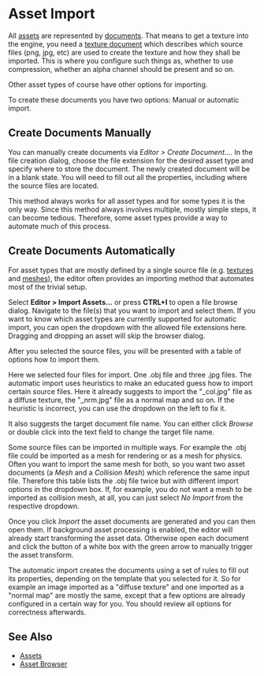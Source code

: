 # Asset Import

All [assets](assets-overview.md) are represented by [documents](../editor/editor-documents.md). That means to get a texture into the engine, you need a [texture document](../graphics/textures-overview.md) which describes which source files (png, jpg, etc) are used to create the texture and how they shall be imported. This is where you configure such things as, whether to use compression, whether an alpha channel should be present and so on.

Other asset types of course have other options for importing.

To create these documents you have two options: Manual or automatic import.

## Create Documents Manually

You can manually create documents via *Editor > Create Document...*. In the file creation dialog, choose the file extension for the desired asset type and specify where to store the document. The newly created document will be in a blank state. You will need to fill out all the properties, including where the source files are located.

This method always works for all asset types and for some types it is the only way. Since this method always involves multiple, mostly simple steps, it can become tedious. Therefore, some asset types provide a way to automate much of this process.

## Create Documents Automatically

For asset types that are mostly defined by a single source file (e.g. [textures](../graphics/textures-overview.md) and [meshes](../graphics/meshes/mesh-asset.md)), the editor often provides an importing method that automates most of the trivial setup.

Select **Editor > Import Assets...** or press **CTRL+I** to open a file browse dialog. Navigate to the file(s) that you want to import and select them. If you want to know which asset types are currently supported for automatic import, you can open the dropdown with the allowed file extensions here. Dragging and dropping an asset will skip the browser dialog.

After you selected the source files, you will be presented with a table of options how to import them.

Here we selected four files for import. One .obj file and three .jpg files. The automatic import uses heuristics to make an educated guess how to import certain source files. Here it already suggests to import the "_col.jpg" file as a diffuse texture, the "_nrm.jpg" file as a normal map and so on. If the heuristic is incorrect, you can use the dropdown on the left to fix it.

It also suggests the target document file name. You can either click *Browse* or double click into the text field to change the target file name.

Some source files can be imported in multiple ways. For example the .obj file could be imported as a mesh for rendering or as a mesh for physics. Often you want to import the same mesh for both, so you want two asset documents (a *Mesh* and a *Collision Mesh*) which reference the same input file. Therefore this table lists the .obj file twice but with different import options in the dropdown box. If, for example, you do not want a mesh to be imported as collision mesh, at all, you can just select *No Import* from the respective dropdown.

Once you click *Import* the asset documents are generated and you can then open them. If background asset processing is enabled, the editor will already start transforming the asset data. Otherwise open each document and click the button of a white box with the green arrow to manually trigger the asset transform.

The automatic import creates the documents using a set of rules to fill out its properties, depending on the template that you selected for it. So for example an image imported as a "diffuse texture" and one imported as a "normal map" are mostly the same, except that a few options are already configured in a certain way for you. You should review all options for correctness afterwards.

## See Also


* [Assets](assets-overview.md)
* [Asset Browser](asset-browser.md)
